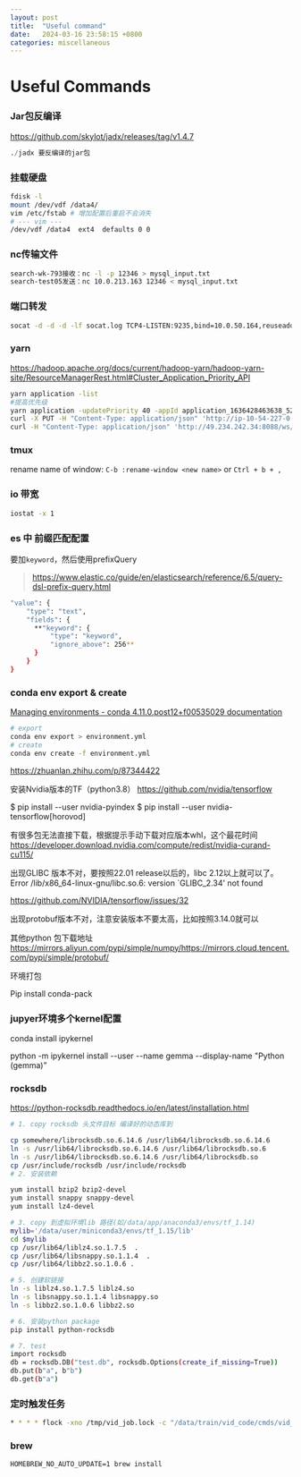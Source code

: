 ```yaml
---
layout: post
title:  "Useful command"
date:   2024-03-16 23:58:15 +0800
categories: miscellaneous
---
```


# Useful Commands


### Jar包反编译

<https://github.com/skylot/jadx/releases/tag/v1.4.7>

```python
./jadx 要反编译的jar包
```

### 挂载硬盘

```bash
fdisk -l
mount /dev/vdf /data4/
vim /etc/fstab # 增加配置后重启不会消失
# --- vim ---
/dev/vdf /data4  ext4  defaults 0 0
```

### nc传输文件

```bash
search-wk-793接收：nc -l -p 12346 > mysql_input.txt
search-test05发送：nc 10.0.213.163 12346 < mysql_input.txt
```

### 端口转发

```bash
socat -d -d -d -lf socat.log TCP4-LISTEN:9235,bind=10.0.50.164,reuseaddr,fork TCP4:10.11.178.5:6006
```

### yarn

<https://hadoop.apache.org/docs/current/hadoop-yarn/hadoop-yarn-site/ResourceManagerRest.html#Cluster_Application_Priority_API>

```bash
yarn application -list
#提高优先级
yarn application -updatePriority 40 -appId application_1636428463638_5247
curl -X PUT -H "Content-Type: application/json" 'http://ip-10-54-227-0.cn-north-1.compute.internal:8088/ws/v1/cluster/apps/application_1668742473322_241400/priority' -d '{"priority":41}'
curl -H "Content-Type: application/json" 'http://49.234.242.34:8088/ws/v1/cluster/apps'
```

### tmux

rename name of window: `C-b :rename-window <new name>`  or `Ctrl + b + ,`


### io 带宽

```bash
iostat -x 1
```

### es 中 前缀匹配配置

要加`keyword`，然后使用prefixQuery

> <https://www.elastic.co/guide/en/elasticsearch/reference/6.5/query-dsl-prefix-query.html>
>

```bash
"value": {
    "type": "text",
    "fields": {
      **"keyword": {
          "type": "keyword",
          "ignore_above": 256**
      }
    }
}
```

### conda env export & create

[Managing environments - conda 4.11.0.post12+f00535029 documentation](https://docs.conda.io/projects/conda/en/latest/user-guide/tasks/manage-environments.html#creating-an-environment-from-an-environment-yml-file)

```bash
# export
conda env export > environment.yml
# create
conda env create -f environment.yml
```

<https://zhuanlan.zhihu.com/p/87344422>

安装Nvidia版本的TF（python3.8）
<https://github.com/nvidia/tensorflow>

$ pip install --user nvidia-pyindex
$ pip install --user nvidia-tensorflow[horovod]

有很多包无法直接下载，根据提示手动下载对应版本whl，这个最花时间
<https://developer.download.nvidia.com/compute/redist/nvidia-curand-cu115/>

出现GLIBC 版本不对，要按照22.01 release以后的，libc 2.12以上就可以了。
Error /lib/x86_64-linux-gnu/libc.so.6: version `GLIBC_2.34' not found

<https://github.com/NVIDIA/tensorflow/issues/32>

出现protobuf版本不对，注意安装版本不要太高，比如按照3.14.0就可以

其他python 包下载地址
<https://mirrors.aliyun.com/pypi/simple/numpy/https://mirrors.cloud.tencent.com/pypi/simple/protobuf/>

环境打包

Pip install conda-pack

### **jupyer环境多个kernel配置**

conda install ipykernel

python -m ipykernel install --user --name gemma --display-name "Python (gemma)”


### rocksdb

<https://python-rocksdb.readthedocs.io/en/latest/installation.html>

```bash
# 1. copy rocksdb 头文件目标 编译好的动态库到

cp somewhere/librocksdb.so.6.14.6 /usr/lib64/librocksdb.so.6.14.6
ln -s /usr/lib64/librocksdb.so.6.14.6 /usr/lib64/librocksdb.so.6
ln -s /usr/lib64/librocksdb.so.6.14.6 /usr/lib64/librocksdb.so
cp /usr/include/rocksdb /usr/include/rocksdb
# 2. 安装依赖

yum install bzip2 bzip2-devel
yum install snappy snappy-devel
yum install lz4-devel

# 3. copy 到虚拟环境lib 路径(如/data/app/anaconda3/envs/tf_1.14)
mylib='/data/user/miniconda3/envs/tf_1.15/lib'
cd $mylib
cp /usr/lib64/liblz4.so.1.7.5  .
cp /usr/lib64/libsnappy.so.1.1.4  .
cp /usr/lib64/libbz2.so.1.0.6 .

# 5. 创建软链接
ln -s liblz4.so.1.7.5 liblz4.so
ln -s libsnappy.so.1.1.4 libsnappy.so
ln -s libbz2.so.1.0.6 libbz2.so

# 6. 安装python package
pip install python-rocksdb

# 7. test
import rocksdb
db = rocksdb.DB("test.db", rocksdb.Options(create_if_missing=True))
db.put(b"a", b"b")
db.get(b"a")
```

### 定时触发任务

```bash
* * * * flock -xno /tmp/vid_job.lock -c "/data/train/vid_code/cmds/vid_daily.sh > /data/train/daily_log/vid 2>&1”
```

### brew

`HOMEBREW_NO_AUTO_UPDATE=1 brew install`

<!-- You’ll find this post in your `_posts` directory. Go ahead and edit it and re-build the site to see your changes. You can rebuild the site in many different ways, but the most common way is to run `jekyll serve`, which launches a web server and auto-regenerates your site when a file is updated.

Jekyll requires blog post files to be named according to the following format:

`YEAR-MONTH-DAY-title.MARKUP`

Where `YEAR` is a four-digit number, `MONTH` and `DAY` are both two-digit numbers, and `MARKUP` is the file extension representing the format used in the file. After that, include the necessary front matter. Take a look at the source for this post to get an idea about how it works.

Jekyll also offers powerful support for code snippets:

{% highlight ruby %}
def print_hi(name)
  puts "Hi, #{name}"
end
print_hi('Tom')
#=> prints 'Hi, Tom' to STDOUT.
{% endhighlight %}

Check out the [Jekyll docs][jekyll-docs] for more info on how to get the most out of Jekyll. File all bugs/feature requests at [Jekyll’s GitHub repo][jekyll-gh]. If you have questions, you can ask them on [Jekyll Talk][jekyll-talk].

[jekyll-docs]: https://jekyllrb.com/docs/home
[jekyll-gh]:   https://github.com/jekyll/jekyll
[jekyll-talk]: https://talk.jekyllrb.com/ -->
